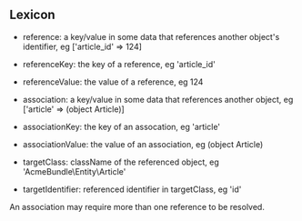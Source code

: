 ## Lexicon

- reference: a key/value in some data that references another object's identifier, eg ['article_id' => 124]
- referenceKey: the key of a reference, eg 'article_id'
- referenceValue: the value of a reference, eg 124

- association: a key/value in some data that references another object, eg ['article' => (object Article)]
- associationKey: the key of an assocation, eg 'article'
- associationValue: the value of an association, eg (object Article)

- targetClass: className of the referenced object, eg 'AcmeBundle\Entity\Article'
- targetIdentifier: referenced identifier in targetClass, eg 'id'

An association may require more than one reference to be resolved.
